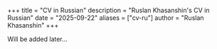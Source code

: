 +++
title = "CV in Russian"
description = "Ruslan Khasanshin's CV in Russian"
date = "2025-09-22"
aliases = ["cv-ru"]
author = "Ruslan Khasanshin"
+++

Will be added later...
